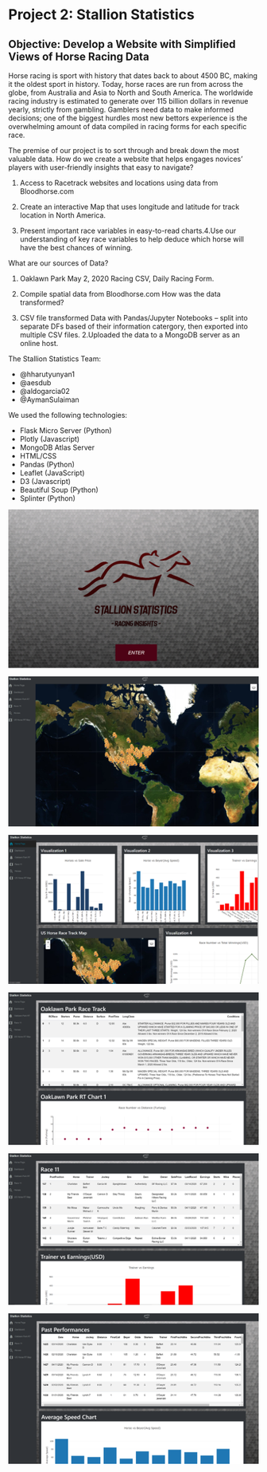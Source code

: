 # Project 2: Stallion Statistics

## Objective: Develop a Website with Simplified Views of Horse Racing Data


Horse racing is sport with history that dates back to about 4500 BC, making it the oldest sport in history. Today, horse races are run from across the globe, from Australia and Asia to North and South America. The worldwide racing industry is estimated to generate over 115 billion dollars in revenue yearly, strictly from gambling. Gamblers need data to make informed decisions; one of the biggest hurdles most new bettors experience is the overwhelming amount of data compiled in racing forms for each specific race. 



The premise of our project is to sort through and break down the most valuable data. How do we create a website that helps engages novices’ players with user-friendly insights that easy to navigate?

  1. Access to Racetrack websites and locations using data from Bloodhorse.com  

  2. Create an interactive Map that uses longitude and latitude for track location in North America.

  3. Present important race variables in easy-to-read charts.4.Use our understanding of key race variables to help deduce which horse will have the best chances of winning.


What are our sources of Data?

  1. Oaklawn Park May 2, 2020 Racing CSV, Daily Racing Form.

  2. Compile spatial data from Bloodhorse.com How was the data transformed?

  3. CSV file transformed Data with Pandas/Jupyter Notebooks – split into separate DFs based of their information catergory, then exported into multiple CSV files. 2.Uploaded the data to a MongoDB server as an online host.

The Stallion Statistics Team:
   * @hharutyunyan1
   * @aesdub
   * @aldogarcia02
   * @AymanSulaiman


We used the following technologies:
  * Flask Micro Server (Python)
  * Plotly (Javascript)
  * MongoDB Atlas Server
  * HTML/CSS
  * Pandas (Python)
  * Leaflet (JavaScript)
  * D3 (Javascript)
  * Beautiful Soup (Python)
  * Splinter (Python)




![image ](images/page_1.png)

![image ](images/page_2.png)

![image ](images/page_3.png)

![image ](images/page_4.png)

![image ](images/page_5.png)

![image ](images/page_6.png)

